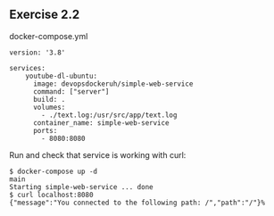## Exercise 2.2

docker-compose.yml
```
version: '3.8'

services:
    youtube-dl-ubuntu:
      image: devopsdockeruh/simple-web-service
      command: ["server"]
      build: .
      volumes:
        - ./text.log:/usr/src/app/text.log
      container_name: simple-web-service
      ports:
        - 8080:8080
```

Run and check that service is working with curl:
```
$ docker-compose up -d                                                                                                                     main
Starting simple-web-service ... done
$ curl localhost:8080
{"message":"You connected to the following path: /","path":"/"}% 
```